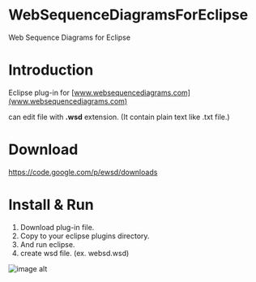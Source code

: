 # WebSequenceDiagramsForEclipse

Web Sequence Diagrams for Eclipse

# Introduction

Eclipse plug-in for [www.websequencediagrams.com](www.websequencediagrams.com)

can edit file with **.wsd** extension. (It contain plain text like .txt file.)

# Download

https://code.google.com/p/ewsd/downloads

# Install & Run

1. Download plug-in file.
2. Copy to your eclipse plugins directory.
3. And run eclipse.
4. create wsd file. (ex. websd.wsd)

![image alt][1]


  [1]: http://ewsd.googlecode.com/files/wsd-editor-screenshot-1.0.1.png
